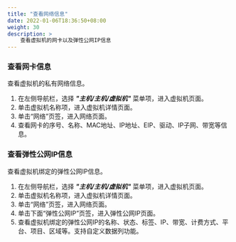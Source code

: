 ```yaml
---
title: "查看网络信息"
date: 2022-01-06T18:36:50+08:00
weight: 30
description: >
    查看虚拟机的网卡以及弹性公网IP信息
---
```

### 查看网卡信息

查看虚拟机的私有网络信息。

1. 在左侧导航栏，选择 **_"主机/主机/虚拟机"_** 菜单项，进入虚拟机页面。
2. 单击虚拟机名称项，进入虚拟机详情页面。
3. 单击“网络”页签，进入网络页面。
4. 查看网卡的序号、名称、MAC地址、IP地址、EIP、驱动、IP子网、带宽等信息。

### 查看弹性公网IP信息

查看虚拟机绑定的弹性公网IP信息。

1. 在左侧导航栏，选择 **_"主机/主机/虚拟机"_** 菜单项，进入虚拟机页面。
2. 单击虚拟机名称项，进入虚拟机详情页面。
3. 单击“网络”页签，进入网络页面。
4. 单击下面“弹性公网IP”页签，进入弹性公网IP页面。
5. 查看虚拟机绑定的弹性公网IP的名称、状态、标签、IP、带宽、计费方式、平台、项目、区域等。支持自定义数据列功能。